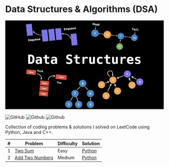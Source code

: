 # Data Structures & Algorithms (DSA)
![alt text](./dsa.jpg)

![GitHub](https://img.shields.io/github/license/mashape/apistatus.svg?style=for-the-badge)
![Github](https://img.shields.io/badge/languages-python-green.svg?longCache=true&style=for-the-badge)
![Github](https://img.shields.io/badge/languages-java-green.svg?longCache=true&style=for-the-badge)


Collection of coding problems & solutions I solved on LeetCode using Python, Java and C++.


| # | Problem | Difficulty | Solution |      
|---|---------|------------|----------|
1 | [Two Sum](https://leetcode.com/problems/two-sum) | Easy | [Python](./LeetCode/Python/TwoSum.py)
2 | [Add Two Numbers](https://leetcode.com/problems/add-two-numbers) | Medium | [Python](./LeetCode/Python/AddTwoNumbers.py)


